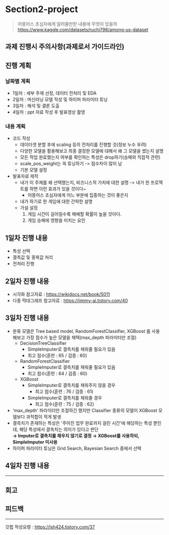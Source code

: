 # Section2-project

> 어몽어스 초심자에게 알려줄만한 내용에 무엇이 있을까<br>
  https://www.kaggle.com/datasets/ruchi798/among-us-dataset

## 과제 진행시 주의사항(과제로서 가이드라인)


## 진행 계획
### 날짜별 계획
- 1일차 : 세부 주제 선정, 데이터 전처리 및 EDA
- 2일차 : 머신러닝 모델 작성 및 하이퍼 파라미터 튜닝
- 3일차 : 해석 및 결론 도출
- 4일차 : ppt 자료 작성 후 발표영상 촬영
### 내용 계획
- 코드 작성
  - 데이터셋 분할 후에 scaling 등의 전처리를 진행할 것(정보 누수 우려)
  - 다양한 모델을 활용해보고 최종 결정한 모델에 대해서 왜 그 모델을 썼는지 설명
  - 모든 작업 완료했는지 여부를 확인하는 특성은 drop하기(승패와 직접적 관련)
  - scale_pos_weight는 꼭 튜닝하기 -> 점수차이 많이 남
  - 기본 모델 설정
- 발표자료 제작
  - 내가 이 주제를 왜 선택했는지, 비즈니스적 가치에 대한 설명 -> 내가 한 프로젝트를 하면 이런 효과가 있을 것이다~
    - 어몽어스 초심자에게 어느 부분에 집중하는 것이 좋은지
  - 내가 하기로 한 게임에 대한 간략한 설명
  - 가설 설정
    1. 게임 시간이 길어질수록 패배할 확률이 높을 것이다.
    2. 게임 승패에 영향을 미치는 요인

## 1일차 진행 내용
- 특성 선택
- 결측값 및 중복값 처리
- 전처리 진행

## 2일차 진행 내용 
- 시각화 참고자료 : https://wikidocs.net/book/5011
- 다중 막대그래프 참고자료 : https://jimmy-ai.tistory.com/40


## 3일차 진행 내용
- 분류 모델은 Tree based model, RandomForestClassifier, XGBoost 를 사용해보고 가장 점수가 높은 모델을 채택(max_depth 파라미터만 조절)
  - DecisionTreeClassifier
    - SimpleImputer로 결측치를 채워줄 필요가 있음
    - 최고 점수(훈련 : 65 / 검증 : 60)
  - RandomForestClassifier
    - SimpleImputer로 결측치를 채워줄 필요가 있음
    - 최고 점수(훈련 : 64 / 검증 : 60)
  - XGBoost
    - SimpleImputer로 결측치를 채워주지 않을 경우
      - 최고 점수(훈련 : 76 / 검증 : 61)
    - SimpleImputer로 결측치를 채워줄 경우
      - 최고 점수(훈련 : 75 / 검증 : 62)
- 'max_depth' 파라미터만 조절하긴 했지만 Classifier 종류의 모델이 XGBoost 모델보다 과적합이 적게 발생
- 결측치가 존재하는 특성은 '주어진 업무 완료까지 걸린 시간'에 해당하는 특성 뿐인데, 해당 특성에서 결측치는 의미가 있다고 판단<br>
  **→ Imputer로 결측치를 채우지 않기로 결정 → XGBoost를 사용하되, SimpleImputer 미사용**
- 하이퍼 파라미터 튜닝은 Grid Search, Bayesian Search 중에서 선택


## 4일차 진행 내용


---

## 회고


## 피드백

---
깃헙 작성요령
: https://lsh424.tistory.com/37
